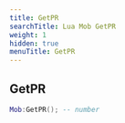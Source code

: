 ```yaml
---
title: GetPR
searchTitle: Lua Mob GetPR
weight: 1
hidden: true
menuTitle: GetPR
---
```

## GetPR
```lua
Mob:GetPR(); -- number
```